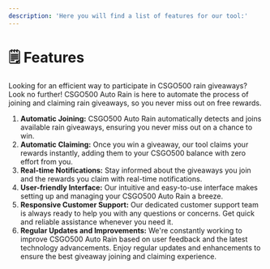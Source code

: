 ```yaml
---
description: 'Here you will find a list of features for our tool:'
---
```


# 🗒 Features

Looking for an efficient way to participate in CSGO500 rain giveaways? Look no further! CSGO500 Auto Rain is here to automate the process of joining and claiming rain giveaways, so you never miss out on free rewards.

1. **Automatic Joining:** CSGO500 Auto Rain automatically detects and joins available rain giveaways, ensuring you never miss out on a chance to win.
2. **Automatic Claiming:** Once you win a giveaway, our tool claims your rewards instantly, adding them to your CSGO500 balance with zero effort from you.
3. **Real-time Notifications:** Stay informed about the giveaways you join and the rewards you claim with real-time notifications.
4. **User-friendly Interface:** Our intuitive and easy-to-use interface makes setting up and managing your CSGO500 Auto Rain a breeze.
5. **Responsive Customer Support:** Our dedicated customer support team is always ready to help you with any questions or concerns. Get quick and reliable assistance whenever you need it.
6. **Regular Updates and Improvements:** We're constantly working to improve CSGO500 Auto Rain based on user feedback and the latest technology advancements. Enjoy regular updates and enhancements to ensure the best giveaway joining and claiming experience.
